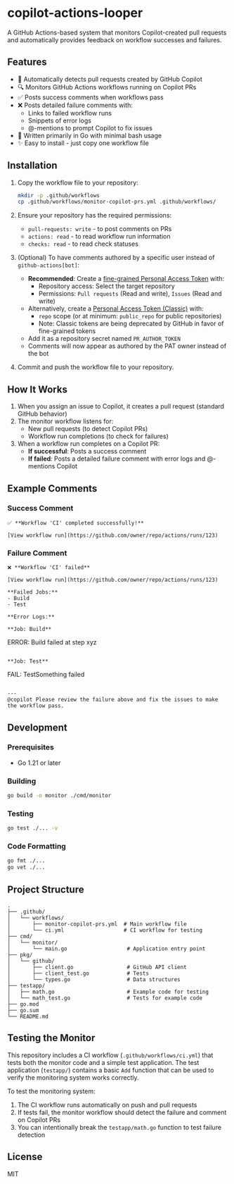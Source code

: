 # copilot-actions-looper

A GitHub Actions-based system that monitors Copilot-created pull requests and automatically provides feedback on workflow successes and failures.

## Features

- 🤖 Automatically detects pull requests created by GitHub Copilot
- 🔍 Monitors GitHub Actions workflows running on Copilot PRs
- ✅ Posts success comments when workflows pass
- ❌ Posts detailed failure comments with:
  - Links to failed workflow runs
  - Snippets of error logs
  - @-mentions to prompt Copilot to fix issues
- 🚀 Written primarily in Go with minimal bash usage
- ✨ Easy to install - just copy one workflow file

## Installation

1. Copy the workflow file to your repository:
   ```bash
   mkdir -p .github/workflows
   cp .github/workflows/monitor-copilot-prs.yml .github/workflows/
   ```

2. Ensure your repository has the required permissions:
   - `pull-requests: write` - to post comments on PRs
   - `actions: read` - to read workflow run information
   - `checks: read` - to read check statuses

3. (Optional) To have comments authored by a specific user instead of `github-actions[bot]`:
   - **Recommended**: Create a [fine-grained Personal Access Token](https://github.com/settings/tokens?type=beta) with:
     - Repository access: Select the target repository
     - Permissions: `Pull requests` (Read and write), `Issues` (Read and write)
   - Alternatively, create a [Personal Access Token (Classic)](https://github.com/settings/tokens) with:
     - `repo` scope (or at minimum: `public_repo` for public repositories)
     - Note: Classic tokens are being deprecated by GitHub in favor of fine-grained tokens
   - Add it as a repository secret named `PR_AUTHOR_TOKEN`
   - Comments will now appear as authored by the PAT owner instead of the bot

4. Commit and push the workflow file to your repository.

## How It Works

1. When you assign an issue to Copilot, it creates a pull request (standard GitHub behavior)
2. The monitor workflow listens for:
   - New pull requests (to detect Copilot PRs)
   - Workflow run completions (to check for failures)
3. When a workflow run completes on a Copilot PR:
   - **If successful**: Posts a success comment
   - **If failed**: Posts a detailed failure comment with error logs and @-mentions Copilot

## Example Comments

### Success Comment
```
✅ **Workflow 'CI' completed successfully!**

[View workflow run](https://github.com/owner/repo/actions/runs/123)
```

### Failure Comment
```
❌ **Workflow 'CI' failed**

[View workflow run](https://github.com/owner/repo/actions/runs/123)

**Failed Jobs:**
- Build
- Test

**Error Logs:**

**Job: Build**
```
ERROR: Build failed at step xyz
```

**Job: Test**
```
FAIL: TestSomething failed
```

---
@copilot Please review the failure above and fix the issues to make the workflow pass.
```

## Development

### Prerequisites
- Go 1.21 or later

### Building
```bash
go build -o monitor ./cmd/monitor
```

### Testing
```bash
go test ./... -v
```

### Code Formatting
```bash
go fmt ./...
go vet ./...
```

## Project Structure

```
.
├── .github/
│   └── workflows/
│       ├── monitor-copilot-prs.yml  # Main workflow file
│       └── ci.yml                   # CI workflow for testing
├── cmd/
│   └── monitor/
│       └── main.go                   # Application entry point
├── pkg/
│   └── github/
│       ├── client.go                 # GitHub API client
│       ├── client_test.go            # Tests
│       └── types.go                  # Data structures
├── testapp/
│   ├── math.go                       # Example code for testing
│   └── math_test.go                  # Tests for example code
├── go.mod
├── go.sum
└── README.md
```

## Testing the Monitor

This repository includes a CI workflow (`.github/workflows/ci.yml`) that tests both the monitor code and a simple test application. The test application (`testapp/`) contains a basic `Add` function that can be used to verify the monitoring system works correctly.

To test the monitoring system:
1. The CI workflow runs automatically on push and pull requests
2. If tests fail, the monitor workflow should detect the failure and comment on Copilot PRs
3. You can intentionally break the `testapp/math.go` function to test failure detection

## License

MIT

